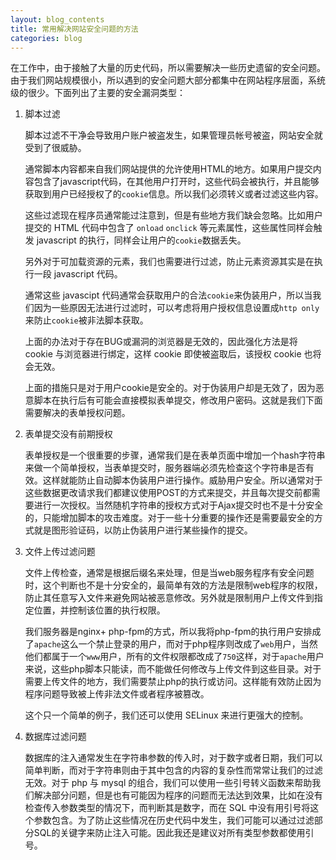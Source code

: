 ```yaml
---
layout: blog_contents
title: 常用解决网站安全问题的方法
categories: blog
---
```


在工作中，由于接触了大量的历史代码，所以需要解决一些历史遗留的安全问题。由于我们网站规模很小，所以遇到的安全问题大部分都集中在网站程序层面，系统级的很少。下面列出了主要的安全漏洞类型：

1. 脚本过滤

    脚本过滤不干净会导致用户账户被盗发生，如果管理员帐号被盗，网站安全就受到了很威胁。

    通常脚本内容都来自我们网站提供的允许使用HTML的地方。如果用户提交内容包含了javascript代码，在其他用户打开时，这些代码会被执行，并且能够获取到用户已经授权了的`cookie`信息。所以我们必须转义或者过滤这些内容。

    这些过滤现在程序员通常能过注意到，但是有些地方我们缺会忽略。比如用户提交的 HTML 代码中包含了 `onload` `onclick` 等元素属性，这些属性同样会触发 javascript 的执行，同样会让用户的`cookie`数据丢失。

    另外对于可加载资源的元素，我们也需要进行过滤，防止元素资源其实是在执行一段 javascript 代码。

    通常这些 javascipt 代码通常会获取用户的合法`cookie`来伪装用户，所以当我们因为一些原因无法进行过滤时，可以考虑将用户授权信息设置成`http only`来防止`cookie`被非法脚本获取。

    上面的办法对于存在BUG或漏洞的浏览器是无效的，因此强化方法是将 cookie 与浏览器进行绑定，这样 cookie 即使被盗取后，该授权 cookie 也将会无效。

    上面的措施只是对于用户cookie是安全的。对于伪装用户却是无效了，因为恶意脚本在执行后有可能会直接模拟表单提交，修改用户密码。这就是我们下面需要解决的表单授权问题。

2. 表单提交没有前期授权

    表单授权是一个很重要的步骤，通常我们是在表单页面中增加一个hash字符串来做一个简单授权，当表单提交时，服务器端必须先检查这个字符串是否有效。这样就能防止自动脚本伪装用户进行操作。威胁用户安全。所以通常对于这些数据更改请求我们都建议使用POST的方式来提交，并且每次提交前都需要进行一次授权。当然随机字符串的授权方式对于Ajax提交时也不是十分安全的，只能增加脚本的攻击难度。对于一些十分重要的操作还是需要最安全的方式就是图形验证码，以防止伪装用户进行某些操作的提交。

3. 文件上传过滤问题

    文件上传检查，通常是根据后缀名来处理，但是当web服务程序有安全问题时，这个判断也不是十分安全的，最简单有效的方法是限制web程序的权限，防止其任意写入文件来避免网站被恶意修改。另外就是限制用户上传文件到指定位置，并控制该位置的执行权限。

    我们服务器是nginx+ php-fpm的方式，所以我将php-fpm的执行用户安排成了`apache`这么一个禁止登录的用户，而对于php程序则改成了`web`用户，当然他们都属于一个`www`用户，所有的文件权限都改成了`750`这样，对于`apache`用户来说，这些php脚本只能读，而不能做任何修改与上传文件到这些目录。对于需要上传文件的地方，我们需要禁止php的执行或访问。这样能有效防止因为程序问题导致被上传非法文件或者程序被篡改。

    这个只一个简单的例子，我们还可以使用 SELinux 来进行更强大的控制。

4. 数据库过滤问题

    数据库的注入通常发生在字符串参数的传入时，对于数字或者日期，我们可以简单判断，而对于字符串则由于其中包含的内容的复杂性而常常让我们的过滤无效。对于 php 与 mysql 的组合，我们可以使用一些引号转义函数来帮助我们解决部分问题，但是也有可能因为程序的问题而无法达到效果，比如在没有检查传入参数类型的情况下，而判断其是数字，而在 SQL 中没有用引号将这个参数包含。为了防止这些情况在历史代码中发生，我们可能可以通过过滤部分SQL的关键字来防止注入可能。因此我还是建议对所有类型参数都使用引号。

